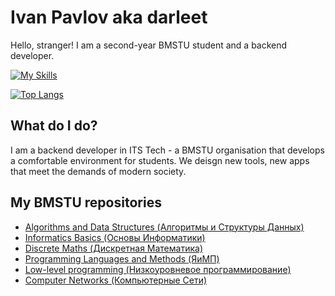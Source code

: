 # Ivan Pavlov aka darleet

Hello, stranger! I am a second-year BMSTU student and a backend developer.

[![My Skills](https://skillicons.dev/icons?i=go,py,docker,postgres,git,github)](https://skillicons.dev)

[![Top Langs](https://github-readme-stats.vercel.app/api/top-langs/?username=darleet&layout=donut-vertical&theme=tokyonight&hide_border=true)](https://github.com/anuraghazra/github-readme-stats)

## What do I do?

I am a backend developer in ITS Tech - a BMSTU organisation that develops a
comfortable environment for students. We deisgn new tools, new apps that meet
the demands of modern society.

## My BMSTU repositories

- [Algorithms and Data Structures (Алгоритмы и Структуры Данных)](IU9-ADS)
- [Informatics Basics (Основы Информатики)](IU9-InfBasics)
- [Discrete Maths (Дискретная Математика)](IU9-Discrete)
- [Programming Languages and Methods (ЯиМП)](IU9-PLaM)
- [Low-level programming (Низкоуровневое программирование)](IU9-Assembler)
- [Computer Networks (Компьютерные Сети)](IU9-Networks)
